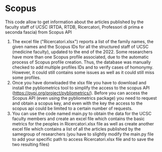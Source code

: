 # Scopus
This code allow to get information about the articles published by the faculty staff of UCSC (RTDA, RTDB, Ricercatori, Professori di prima e seconda fascia) from Scopus API
1. The excel file ("Ricercatori.xlsx") reports a list of the family names, the given names and the Scopus IDs for all the structured staff of UCSC (medicine faculty), updated to the end of the 2022. Some researchers have more than one Scopus profile associated, due to the automatic process of Scopus profile creation. Thus, the database was manually checked to add multiple profiles IDs and to verify cases of homonymy. However, it could still contains some issues as well as it could still miss some profiles. 
2. Once you have donwloaded the xlsx file you have to download and install the pybliometrics tool to simplify the access to the scopus API (https://pypi.org/project/pybliometrics/). Before you can access the Scopus API (even using the pybliometrics package) you need to request and obtain a scopus key, and even with the key the access to the scopus api could be limited to a certain number of requests.
3. You can use the code named main.py to obtain the data for the UCSC faculty members and create an excel file which contains the basic metrics for the peoples in Ricercatori.xlsx file as well as create another excel file which contains a list of all the articles published by the samegroup of researchers (you have to slightly modify the main.py file to add your specific path to access Ricercatori.xlsx file and to save the two resulting files)
